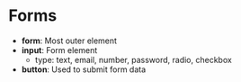 # Forms

- **form**: Most outer element
- **input**: Form element
    - type: text, email, number, password, radio, checkbox
- **button**: Used to submit form data